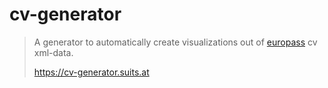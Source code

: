 # cv-generator

> A  generator to automatically create visualizations out of [europass](https://europass.cedefop.europa.eu/ "europass") cv xml-data.
>
> https://cv-generator.suits.at 
